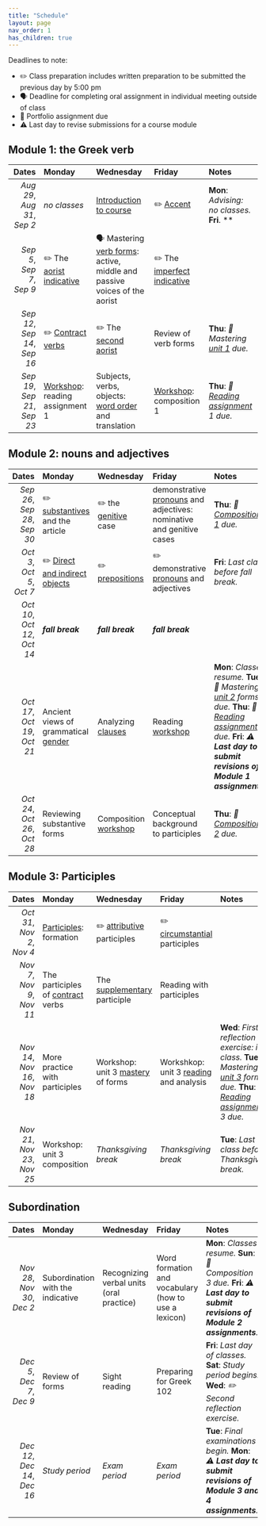 ```yaml
---
title: "Schedule"
layout: page
nav_order: 1
has_children: true
---
```



Deadlines to note:


- ✏️ Class preparation includes written preparation to be submitted the previous day by 5:00 pm
- 🗣️ Deadline for completing oral assignment in individual meeting outside of class
- 📜  Portfolio assignment due
- ⚠️ Last day to revise submissions for a course module




## Module 1: the Greek verb

| Dates | Monday | Wednesday | Friday | Notes |
| ---: | :--- | :--- | :--- | :--- |
| *Aug 29*, *Aug 31*, *Sep 2* | *no classes* | [Introduction to course](../classes/module1/intro/) | ✏️ [Accent](../classes/module1/accent/) | **Mon**: *Advising: no classes.* **Fri**. ** |
| *Sep 5*, *Sep 7*, *Sep 9* | ✏️ The [aorist indicative](../classes/module1/aorist/) | 🗣️ Mastering [verb forms](../classes/module1/aorist-review/): active, middle and passive voices of the aorist | ✏️ The [imperfect indicative](../classes/module1/imperfect/) |  |
| *Sep 12*, *Sep 14*, *Sep 16* | ✏️ [Contract verbs](../classes/module1/contracts/) | ✏️ The [second aorist](../classes/module1/aorist2/) | Review of verb forms | **Thu**: *📜 Mastering [unit 1](https://hellenike.github.io/textbook/practice/module1/portfolio/mastery/) due.* |
| *Sep 19*, *Sep 21*, *Sep 23* | [Workshop](../classes/module1/reading1/): reading assignment 1 | Subjects, verbs, objects: [word order](../classes/module1/wordorder/) and translation | [Workshop](../classes/module1/composition1/): composition 1 | **Thu**: *📜 [Reading assignment](https://hellenike.github.io/textbook/practice/module1/portfolio/reading/) 1 due.* |

## Module 2: nouns and adjectives

| Dates | Monday | Wednesday | Friday | Notes |
| ---: | :--- | :--- | :--- | :--- |
| *Sep 26*, *Sep 28*, *Sep 30* | ✏️ [substantives](../classes/module2/nouns/) and the article | ✏️ the [genitive](../classes/module2/genitive/) case | demonstrative [pronouns](../classes/module2/pronouns/) and adjectives: nominative and genitive cases | **Thu**: *📜 [Composition 1](https://hellenike.github.io/textbook/practice/module1/portfolio/composition/) due.* |
| *Oct 3*, *Oct 5*, *Oct 7* | ✏️ [Direct and indirect objects](../classes/module2/dir-indir-objects/) | ✏️ [prepositions](../classes/module2/prepositions/) | ✏️ demonstrative [pronouns](../classes/module2/pronouns/)  and adjectives | **Fri**: *Last class before fall break.* |
| *Oct 10*, *Oct 12*, *Oct 14* | ***fall break*** | ***fall break*** | ***fall break*** |  |
| *Oct 17*, *Oct 19*, *Oct 21* | Ancient views of grammatical [gender](../classes/module2/gender/) | Analyzing [clauses](../classes/module2/clauses/) | Reading [workshop](../classes/module2/reading2/) | **Mon**: *Classes resume.* **Tue**: *📜 Mastering [unit 2](https://hellenike.github.io/textbook/practice/module2/portfolio/mastery/) forms due.* **Thu**: *📜 [Reading assignment](https://hellenike.github.io/textbook/practice/module2/portfolio/reading/) 2 due.* **Fri**: *⚠️ **Last day to submit revisions of Module 1 assignments**.* |
| *Oct 24*, *Oct 26*, *Oct 28* | Reviewing substantive forms | Composition [workshop](../classes/module2/composition2/) | Conceptual background to participles | **Thu**: *📜 [Composition 2](https://hellenike.github.io/textbook/practice/module2/portfolio/composition/) due.* |

## Module 3: Participles

| Dates | Monday | Wednesday | Friday | Notes |
| ---: | :--- | :--- | :--- | :--- |
| *Oct 31*, *Nov 2*, *Nov 4* | [Participles](../classes/module3/participles/): formation | ✏️ [attributive](../classes/module3/attributive/) participles | ✏️ [circumstantial](../classes/module3/circumstantial/) participles |  |
| *Nov 7*, *Nov 9*, *Nov 11* | The participles of [contract](../classes/module3/contracts/) verbs | The [supplementary](../classes/module3/supplementary/) participle | Reading with participles |  |
| *Nov 14*, *Nov 16*, *Nov 18* | More practice with participles | Workshop: unit 3 [mastery](https://hellenike.github.io/textbook/practice/module3/portfolio/mastery/) of forms | Workshkop: unit 3 [reading](https://hellenike.github.io/textbook/practice/module3/portfolio/reading/) and analysis | **Wed**: *First reflection exercise: in class.* **Tue**: *📜 Mastering [unit 3](https://hellenike.github.io/textbook/practice/module3/portfolio/mastery/) forms due.* **Thu**: *📜 [Reading assignment](https://hellenike.github.io/textbook/practice/module3/portfolio/reading/) 3 due.* |
| *Nov 21*, *Nov 23*, *Nov 25* | Workshop: unit 3 composition | *Thanksgiving break* | *Thanksgiving break* | **Tue**: *Last class before Thanksgiving break.* |

## Subordination

| Dates | Monday | Wednesday | Friday | Notes |
| ---: | :--- | :--- | :--- | :--- |
| *Nov 28*, *Nov 30*, *Dec 2* | Subordination with the indicative | Recognizing verbal units (oral practice) | Word formation and vocabulary (how to use a lexicon) | **Mon**: *Classes resume.* **Sun**: *📜 Composition 3 due.* **Fri**: *⚠️ **Last day to submit revisions of Module 2 assignments**.* |
| *Dec 5*, *Dec 7*, *Dec 9* | Review of forms | Sight reading | Preparing for Greek 102 | **Fri**: *Last day of classes.* **Sat**: *Study period begins.* **Wed**: *✏️ Second reflection exercise.* |
| *Dec 12*, *Dec 14*, *Dec 16* | *Study period* | *Exam period* | *Exam period* | **Tue**: *Final examinations begin.* **Mon**: *⚠️ **Last day to submit revisions of Module 3 and 4 assignments**..* |